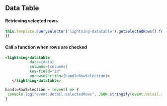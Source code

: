  ## Data Table
 
 #### Retrieving selected rows
 
 ```js
 this.template.querySelector('lightning-datatable').getSelectedRows().forEach((row)=>{
 })
 ```
 
 #### Call a function when rows are checked
 
 ```html
 <lightning-datatable
            data={data}
            columns={columns}
            key-field="id"
            onrowselection={handleRowSelection}>
    </lightning-datatable>
```
 
 ```js
 handleRowSelection = (event) => {
  console.log("event.detail.selectedRows", JSON.stringify(event.detail.selectedRows);
 }
 ```
